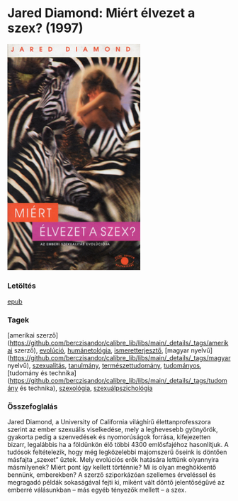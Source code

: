 # <a name="id_908">Jared Diamond: Miért élvezet a szex? (1997)</a>
<img src="https://github.com/BercziSandor/calibre_lib/raw/main/libs/main/Jared%20Diamond/Miert%20elvezet%20a%20szex_%20%28908%29/cover.jpg" alt="cover" width="300"/>

### Letöltés
[epub](https://github.com/BercziSandor/calibre_lib/raw/main/libs/main/Jared%20Diamond/Miert%20elvezet%20a%20szex_%20%28908%29/Miert%20elvezet%20a%20szex_%20-%20Jared%20Diamond.epub)

### Tagek
[amerikai szerző](https://github.com/berczisandor/calibre_lib/libs/main/_details/_tags/amerikai szerző), [evolúció](https://github.com/berczisandor/calibre_lib/libs/main/_details/_tags/evolúció), [humánetológia](https://github.com/berczisandor/calibre_lib/libs/main/_details/_tags/humánetológia), [ismeretterjesztő](https://github.com/berczisandor/calibre_lib/libs/main/_details/_tags/ismeretterjesztő), [magyar nyelvű](https://github.com/berczisandor/calibre_lib/libs/main/_details/_tags/magyar nyelvű), [szexualitás](https://github.com/berczisandor/calibre_lib/libs/main/_details/_tags/szexualitás), [tanulmány](https://github.com/berczisandor/calibre_lib/libs/main/_details/_tags/tanulmány), [természettudomány](https://github.com/berczisandor/calibre_lib/libs/main/_details/_tags/természettudomány), [tudományos](https://github.com/berczisandor/calibre_lib/libs/main/_details/_tags/tudományos), [tudomány és technika](https://github.com/berczisandor/calibre_lib/libs/main/_details/_tags/tudomány és technika), [szexológia](https://github.com/berczisandor/calibre_lib/libs/main/_details/_tags/szexológia), [szexuálpszichológia](https://github.com/berczisandor/calibre_lib/libs/main/_details/_tags/szexuálpszichológia)

### Összefoglalás
<div>
<p>Jared Diamond, a University of California világhírű élettanprofesszora szerint az ember szexuális viselkedése, mely a leghevesebb gyönyörök, gyakorta pedig a szenvedések és nyomorúságok forrása, kifejezetten bizarr, legalábbis ha a földünkön élő többi 4300 emlősfajéhoz hasonlítjuk. A tudósok feltételezik, hogy még legközelebbi majomszerű őseink is döntően másfajta „szexet” űztek. Mely evolúciós erők hatására lettünk olyannyira másmilyenek? Miért pont így kellett történnie? Mi is olyan meghökkentő bennünk, emberekben? A szerző sziporkázóan szellemes érveléssel és megragadó példák sokaságával fejti ki, miként vált döntő jelentőségűvé az emberré válásunkban – más egyéb tényezők mellett – a szex.</p></div>


